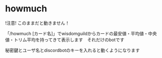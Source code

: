 # howmuch

!注意! このままだと動きません！

「/howmuch [カード名]」でwisdomguildからカードの最安値・平均値・中央値・トリム平均を持ってきて表示します　それだけのbotです

秘密鍵とユーザ名とdiscordbotのキーを入れると動くようになります
